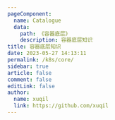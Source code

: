 ```yaml
---
pageComponent: 
  name: Catalogue
  data: 
    path: 《容器底层》
    description: 容器底层知识
title: 容器底层知识
date: 2023-05-27 14:13:11
permalink: /k8s/core/
sidebar: true
article: false
comment: false
editLink: false
author: 
  name: xuqil
  link: https://github.com/xuqil
---
```

